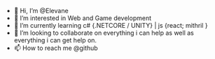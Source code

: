 - 👋 Hi, I’m @Elevane
- 👀 I’m interested in Web and Game development
- 🌱 I’m currently learning c# {.NETCORE / UNITY} | js {react; mithril }
- 💞️ I’m looking to collaborate on everything i can help as well as everything i can get help on.
- 📫 How to reach me @github

